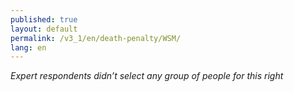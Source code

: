 ```yaml
---
published: true
layout: default
permalink: /v3_1/en/death-penalty/WSM/
lang: en
---
```

_Expert respondents didn’t select any group of people for this right_
